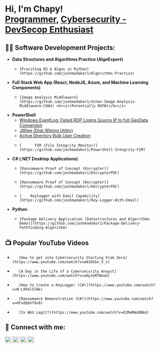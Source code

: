 <h1>Hi, I'm Chapy! <br/><a href="https://github.com/TCHAPTCHET-Florian">Programmer</a>, <a href="https://www.linkedin.com/in/florian-tchaptchet-njokwa/">Cybersecurity - DevSecop Enthusiast</a>

<h2>👨‍💻 Software Development Projects:</h2>

- <b>Data Structures and Algorithms Practice (AlgoExpert)</b>
  -     [Praciting DS & Algos in Python](https://github.com/joshmadakor1/Algorithms-Practice)
- <b>Full Stack Web App (React, NodeJS, Azure, and Machine Learning Components)</b>
  -     [Image Analysis Middleware](https://github.com/joshmadakor1/4chan-Image-Analysis-Middleware-C964) <b><i>(Potentially NSFW)</b></i>
- <b>PowerShell</b>
  - [Windows EventLog: Failed RDP Logins Source IP to full GeoData Conversion](https://github.com/joshmadakor1/Sentinel-Lab)
  - [JWipe (Disk Wiping Utility)](https://github.com/joshmadakor1/Jwipe.PowerShell)
  - [Active Directory Bulk User Creation](https://github.com/joshmadakor1/AD_PS)
  -     [      FIM (File Integrity Monitor)](https://github.com/joshmadakor1/PowerShell-Integrity-FIM)
- <b>C# (.NET Desktop Applications)</b>
  -     [Ransomware Proof of Concept (Encrypter)](https://github.com/joshmadakor1/EncrypterPOC)
  -     [Ransomware Proof of Concept (Decrypter)](https://github.com/joshmadakor1/DecrypterPOC)
  -     [    Keylogger with Email Capability](https://github.com/joshmadakor1/Key-Logger-With-Email)
- <b>Python</b>
  -     [Package Delivery Application (Datastructures and Algorithms Demo)](https://github.com/joshmadakor1/Package-Delivery-Pathfinding-Algorithm)

<h2>📺 Popular YouTube Videos</h2>

-        [How to get into Cybersecurity Starting From Zero](https://www.youtube.com/watch?v=a83ASGn_V_s)
-        [A Day in the Life of a Cybersecurity Anayst](https://www.youtube.com/watch?v=uHy3oM7NnoU)
-        [How to Create a KeyLogger (C#)](https://www.youtube.com/watch?v=N-L9hklSlNk)
-        [Ransomware Demonstration (C#)](https://www.youtube.com/watch?v=OfvdQeh79s0)
-        [Is WGU Legit?](https://www.youtube.com/watch?v=E2MwRWxDBkA)

<h2> 🤳 Connect with me:</h2>

[<img align="left" alt="JoshMadakor | YouTube" width="22px" src="https://cdn.jsdelivr.net/npm/simple-icons@v3/icons/youtube.svg" />][youtube]
[<img align="left" alt="JoshMadakor | Twitter" width="22px" src="https://cdn.jsdelivr.net/npm/simple-icons@v3/icons/twitter.svg" />][twitter]
[<img align="left" alt="JoshMadakor | LinkedIn" width="22px" src="https://cdn.jsdelivr.net/npm/simple-icons@v3/icons/linkedin.svg" />][linkedin]
[<img align="left" alt="JoshMadakor | Instagram" width="22px" src="https://cdn.jsdelivr.net/npm/simple-icons@v3/icons/instagram.svg" />][instagram]

[twitter]: https://twitter.com/
[youtube]: https://www.youtube.com/
[instagram]: https://www.instagram.com/
[linkedin]: https://linkedin.com/in/

<!--
**TCHAPTCHET-Florian** is a ✨ _special_ ✨ repository because its `README.md` (this file) appears on your GitHub profile.

Here are some ideas to get you started:

- 🔭 I’m currently working on ...
- 🌱 I’m currently learning ...
- 👯 I’m looking to collaborate on ...
- 🤔 I’m looking for help with ...
- 💬 Ask me about ...
- 📫 How to reach me: ...
- 😄 Pronouns: ...
- ⚡ Fun fact: ...
-->
